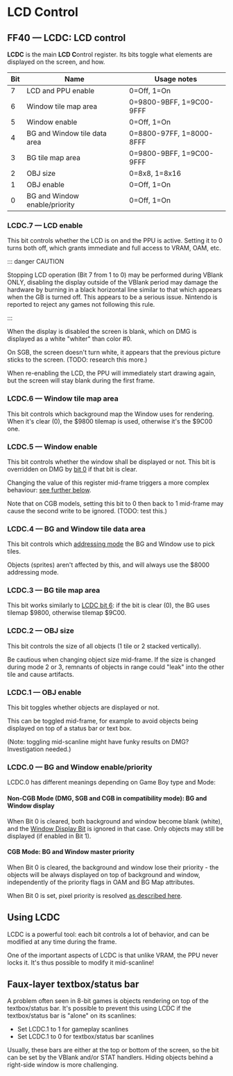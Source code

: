 # LCD Control

## FF40 — LCDC: LCD control

**LCDC** is the main **LCD C**ontrol register. Its bits toggle what
elements are displayed on the screen, and how.

Bit | Name                           | Usage notes
----|--------------------------------|-------------------------
 7  | LCD and PPU enable             | 0=Off, 1=On
 6  | Window tile map area           | 0=9800-9BFF, 1=9C00-9FFF
 5  | Window enable                  | 0=Off, 1=On
 4  | BG and Window tile data area   | 0=8800-97FF, 1=8000-8FFF
 3  | BG tile map area               | 0=9800-9BFF, 1=9C00-9FFF
 2  | OBJ size                       | 0=8x8, 1=8x16
 1  | OBJ enable                     | 0=Off, 1=On
 0  | BG and Window enable/priority  | 0=Off, 1=On

### LCDC.7 — LCD enable

This bit controls whether the LCD is on and the PPU is active. Setting
it to 0 turns both off, which grants immediate and full access to VRAM,
OAM, etc.

::: danger CAUTION

Stopping LCD operation (Bit 7 from 1 to 0) may be performed
during VBlank ONLY, disabling the display outside
of the VBlank period may damage the hardware by burning in a black
horizontal line similar to that which appears when the GB is turned off.
This appears to be a serious issue. Nintendo is reported to reject any
games not following this rule.

:::

When the display is disabled the screen is blank, which on DMG is
displayed as a white "whiter" than color \#0.

On SGB, the screen doesn't turn white, it appears that the previous
picture sticks to the screen. (TODO: research this more.)

When re-enabling the LCD, the PPU will immediately start drawing again,
but the screen will stay blank during the first frame.

### LCDC.6 — Window tile map area

This bit controls which background map the Window uses for rendering.
When it's clear (0), the \$9800 tilemap is used, otherwise it's the \$9C00
one.

### LCDC.5 — Window enable

This bit controls whether the window shall be displayed or not.
This bit is overridden on DMG by [bit 0](<#LCDC.0 — BG and Window enable/priority>)
if that bit is clear.

Changing the value of this register mid-frame triggers a more complex behaviour:
[see further below](<#FF4A–FF4B — WY, WX: Window Y position, X position plus 7>).

Note that on CGB models, setting this bit to 0 then back to 1 mid-frame
may cause the second write to be ignored. (TODO: test this.)

### LCDC.4 — BG and Window tile data area

This bit controls which [addressing
mode](<#VRAM Tile Data>) the BG and Window use to
pick tiles.

Objects (sprites) aren't affected by this, and will always use the \$8000 addressing mode.

### LCDC.3 — BG tile map area

This bit works similarly to [LCDC bit 6](<#LCDC.6 — Window tile map area>):
if the bit is clear (0), the BG uses tilemap $9800, otherwise tilemap $9C00.


### LCDC.2 — OBJ size

This bit controls the size of all objects (1 tile or 2 stacked vertically).

Be cautious when changing object size mid-frame.
If the size is changed during mode 2 or 3,
remnants of objects in range could "leak" into the other tile and
cause artifacts.

### LCDC.1 — OBJ enable

This bit toggles whether objects are displayed or not.

This can be toggled mid-frame, for example to avoid objects being
displayed on top of a status bar or text box.

(Note: toggling mid-scanline might have funky results on DMG?
Investigation needed.)

### LCDC.0 — BG and Window enable/priority

LCDC.0 has different meanings depending on Game Boy type and Mode:

#### Non-CGB Mode (DMG, SGB and CGB in compatibility mode): BG and Window display

When Bit 0 is cleared, both background and window become blank (white),
and the [Window Display Bit](<#LCDC.5 — Window enable>)
is ignored in that case. Only objects may still be displayed (if enabled
in Bit 1).

#### CGB Mode: BG and Window master priority

When Bit 0 is cleared, the background and window lose their priority -
the objects will be always displayed on top of background and window,
independently of the priority flags in OAM and BG Map attributes.

When Bit 0 is set, pixel priority is resolved [as described here](<#BG-to-OBJ Priority in CGB Mode>).

## Using LCDC

LCDC is a powerful tool: each bit controls a lot of behavior, and can be
modified at any time during the frame.

One of the important aspects of LCDC is that unlike VRAM, the PPU never
locks it. It's thus possible to modify it mid-scanline!

## Faux-layer textbox/status bar

A problem often seen in 8-bit games is objects rendering on top
of the textbox/status bar. It's possible to prevent this using LCDC if
the textbox/status bar is "alone" on its scanlines:

-   Set LCDC.1 to 1 for gameplay scanlines
-   Set LCDC.1 to 0 for textbox/status bar scanlines

Usually, these bars are either at the top or bottom of the screen, so
the bit can be set by the VBlank and/or STAT handlers.
Hiding objects behind a right-side window is more challenging.

